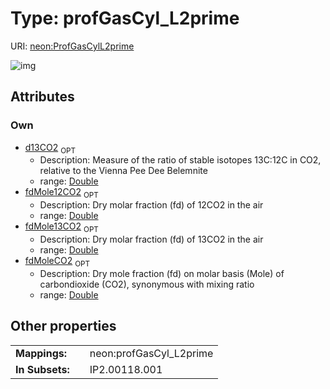 
# Type: profGasCyl_L2prime




URI: [neon:ProfGasCylL2prime](https://data.neonscience.org/ProfGasCylL2prime)


![img](http://yuml.me/diagram/nofunky;dir:TB/class/)

## Attributes


### Own

 * [d13CO2](d13CO2.md)  <sub>OPT</sub>
    * Description: Measure of the ratio of stable isotopes 13C:12C in CO2, relative to the Vienna Pee Dee Belemnite
    * range: [Double](types/Double.md)
 * [fdMole12CO2](fdMole12CO2.md)  <sub>OPT</sub>
    * Description: Dry molar fraction (fd) of 12CO2 in the air
    * range: [Double](types/Double.md)
 * [fdMole13CO2](fdMole13CO2.md)  <sub>OPT</sub>
    * Description: Dry molar fraction (fd) of 13CO2 in the air
    * range: [Double](types/Double.md)
 * [fdMoleCO2](fdMoleCO2.md)  <sub>OPT</sub>
    * Description: Dry mole fraction (fd) on molar basis (Mole) of carbondioxide (CO2), synonymous with mixing ratio
    * range: [Double](types/Double.md)

## Other properties

|  |  |  |
| --- | --- | --- |
| **Mappings:** | | neon:profGasCyl_L2prime |
| **In Subsets:** | | IP2.00118.001 |

